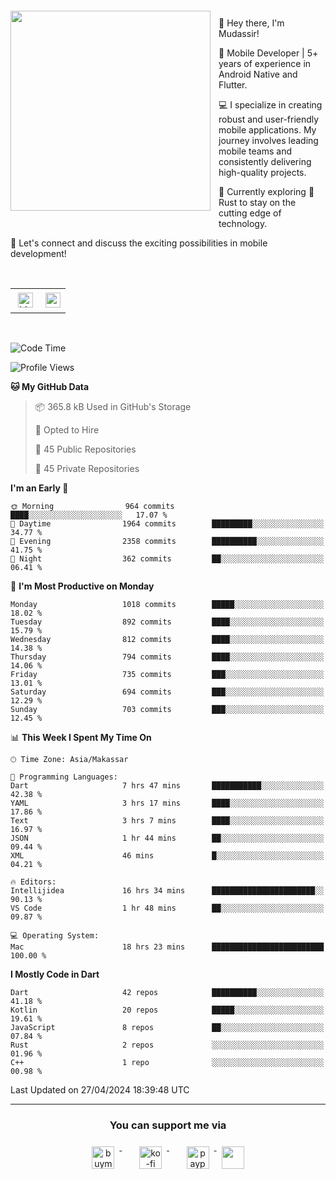 <a href="https://lazycatlabs.com/" target="_blank">
<img 
  src="https://github-production-user-asset-6210df.s3.amazonaws.com/1531684/281783264-5b2e172d-feb8-40de-9846-a70379b758fb.png" 
  style="margin-top:20px;margin-right:13px;margin-bottom:20px"
  align="left" 
  height="320px"
/>
</a>
<br>
<p>
 👋 Hey there, I'm Mudassir!

🚀 Mobile Developer | 5+ years of experience in Android Native and Flutter.

💻 I specialize in creating robust and user-friendly mobile applications. My journey involves leading mobile teams and consistently delivering high-quality projects.

🌱 Currently exploring 🦀 Rust to stay on the cutting edge of technology.

🔗 Let's connect and discuss the exciting possibilities in mobile development!

<br>

<table style="border:none; border-collapse:collapse; cellspacing:0; cellpadding:0">
    <tr>
        <td>
           <a href="https://www.linkedin.com/in/lzyct/" target="_blank">
              <img src="https://github.com/ukieTux/ukieTux/blob/master/assets/linkedin.svg" alt="LinkedIn" style="vertical-align:top; margin:4px" height=24>
          </a>
        </td>
        <td>
           <a href = "https://www.upwork.com/freelancers/~01913209d41be922f1?viewMode=1">
              <img src="https://img.shields.io/badge/UpWork-6FDA44?logo=Upwork&logoColor=white" height=24/>
           </a>
        </td>
    </tr>
</table>

<br>

<!--START_SECTION:waka-->
![Code Time](http://img.shields.io/badge/Code%20Time-6%2C028%20hrs%2047%20mins-blue)

![Profile Views](http://img.shields.io/badge/Profile%20Views-1-blue)

**🐱 My GitHub Data** 

> 📦 365.8 kB Used in GitHub's Storage 
 > 
> 💼 Opted to Hire
 > 
> 📜 45 Public Repositories 
 > 
> 🔑 45 Private Repositories 
 > 
**I'm an Early 🐤** 

```text
🌞 Morning                964 commits         ████░░░░░░░░░░░░░░░░░░░░░   17.07 % 
🌆 Daytime                1964 commits        █████████░░░░░░░░░░░░░░░░   34.77 % 
🌃 Evening                2358 commits        ██████████░░░░░░░░░░░░░░░   41.75 % 
🌙 Night                  362 commits         ██░░░░░░░░░░░░░░░░░░░░░░░   06.41 % 
```
📅 **I'm Most Productive on Monday** 

```text
Monday                   1018 commits        █████░░░░░░░░░░░░░░░░░░░░   18.02 % 
Tuesday                  892 commits         ████░░░░░░░░░░░░░░░░░░░░░   15.79 % 
Wednesday                812 commits         ████░░░░░░░░░░░░░░░░░░░░░   14.38 % 
Thursday                 794 commits         ████░░░░░░░░░░░░░░░░░░░░░   14.06 % 
Friday                   735 commits         ███░░░░░░░░░░░░░░░░░░░░░░   13.01 % 
Saturday                 694 commits         ███░░░░░░░░░░░░░░░░░░░░░░   12.29 % 
Sunday                   703 commits         ███░░░░░░░░░░░░░░░░░░░░░░   12.45 % 
```


📊 **This Week I Spent My Time On** 

```text
🕑︎ Time Zone: Asia/Makassar

💬 Programming Languages: 
Dart                     7 hrs 47 mins       ███████████░░░░░░░░░░░░░░   42.38 % 
YAML                     3 hrs 17 mins       ████░░░░░░░░░░░░░░░░░░░░░   17.86 % 
Text                     3 hrs 7 mins        ████░░░░░░░░░░░░░░░░░░░░░   16.97 % 
JSON                     1 hr 44 mins        ██░░░░░░░░░░░░░░░░░░░░░░░   09.44 % 
XML                      46 mins             █░░░░░░░░░░░░░░░░░░░░░░░░   04.21 % 

🔥 Editors: 
Intellijidea             16 hrs 34 mins      ███████████████████████░░   90.13 % 
VS Code                  1 hr 48 mins        ██░░░░░░░░░░░░░░░░░░░░░░░   09.87 % 

💻 Operating System: 
Mac                      18 hrs 23 mins      █████████████████████████   100.00 % 
```

**I Mostly Code in Dart** 

```text
Dart                     42 repos            ██████████░░░░░░░░░░░░░░░   41.18 % 
Kotlin                   20 repos            █████░░░░░░░░░░░░░░░░░░░░   19.61 % 
JavaScript               8 repos             ██░░░░░░░░░░░░░░░░░░░░░░░   07.84 % 
Rust                     2 repos             ░░░░░░░░░░░░░░░░░░░░░░░░░   01.96 % 
C++                      1 repo              ░░░░░░░░░░░░░░░░░░░░░░░░░   00.98 % 
```




 Last Updated on 27/04/2024 18:39:48 UTC
<!--END_SECTION:waka-->



---
<h3 align="center">You can support me via</h3>
<p align="center">
  <a href="https://www.buymeacoffee.com/Lzyct" target="_blank">
    <img src="https://www.buymeacoffee.com/assets/img/guidelines/download-assets-sm-2.svg" alt="buymeacoffe" style="vertical-align:top; margin:8px" height="36">
  </a>&nbsp;&nbsp;&nbsp;&nbsp;
   <a href="https://ko-fi.com/Lzyct" target="_blank">
    <img src="https://help.ko-fi.com/system/photos/3604/0095/9793/logo_circle.png" alt="ko-fi" style="vertical-align:top; margin:8px" height="36">
  </a>&nbsp;&nbsp;&nbsp;&nbsp;
  <a href="https://paypal.me/ukieTux" target="_blank">
    <img src="https://blog.zoom.us/wp-content/uploads/2019/08/paypal.png" alt="paypal" style="vertical-align:top; margin:8px" height="36">
  </a>
  <a href="https://saweria.co/Lzyct" target="_blank">
   <img src="https://1.bp.blogspot.com/-7OuHSxaNk6A/X92QPg8L9kI/AAAAAAAAG0E/lUzKf_uuVP8jCqvXpA7juh_l-TfK2jnbwCLcBGAsYHQ/s16000/SAWERIA.webp" style="vertical-align:top; margin:8px" height="36">
  </a>
</p>
<br><br>
